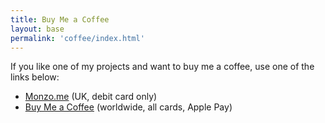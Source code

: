 ```yaml
---
title: Buy Me a Coffee
layout: base
permalink: 'coffee/index.html'
---
```


If you like one of my projects and want to buy me a coffee, use one of the links below:

- [Monzo.me](https://monzo.me/robbknight) (UK, debit card only)
- [Buy Me a Coffee](https://www.buymeacoffee.com/rknightuk) (worldwide, all cards, Apple Pay)
